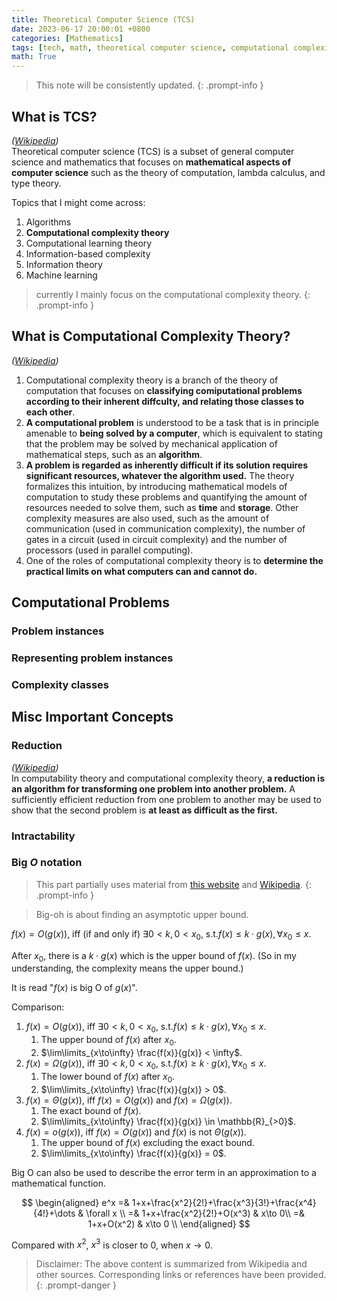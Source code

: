 ```yaml
---
title: Theoretical Computer Science (TCS)
date: 2023-06-17 20:00:01 +0800
categories: [Mathematics]
tags: [tech, math, theoretical computer science, computational complexity theory, reduction, complexity classes]
math: True
---
```


> This note will be consistently updated.
{: .prompt-info }

## What is TCS?
*([Wikipedia](https://en.wikipedia.org/wiki/Theoretical_computer_science))*   
Theoretical computer science (TCS) is a subset of general computer science and mathematics that focuses on **mathematical aspects of computer science** such as the theory of computation, lambda calculus, and type theory.

Topics that I might come across:
1. Algorithms
2. **Computational complexity theory**
3. Computational learning theory
4. Information-based complexity
5. Information theory
6. Machine learning

> currently I mainly focus on the computational complexity theory.
{: .prompt-info }


## What is Computational Complexity Theory?
*([Wikipedia](https://en.wikipedia.org/wiki/Computational_complexity_theory))*  
1. Computational complexity theory is a branch of the theory of computation that focuses on **classifying comiputational problems according to their inherent diffculty, and relating those classes to each other**. 
2. **A computational problem** is understood to be a task that is in principle amenable to **being solved by a computer**, which is equivalent to stating that the problem may be solved by mechanical application of mathematical steps, such as an **algorithm**.
3. **A problem is regarded as inherently difficult if its solution requires significant resources, whatever the algorithm used.** The theory formalizes this intuition, by introducing mathematical models of computation to study these problems and quantifying the amount of resources needed to solve them, such as **time** and **storage**. Other complexity measures are also used, such as the amount of communication (used in communication complexity), the number of gates in a circuit (used in circuit complexity) and the number of processors (used in parallel computing). 
4. One of the roles of computational complexity theory is to **determine the practical limits on what computers can and cannot do.**

## Computational Problems
### Problem instances

### Representing problem instances

### Complexity classes

## Misc Important Concepts
### Reduction
*([Wikipedia](https://en.wikipedia.org/wiki/Reduction_(complexity)))*  
In computability theory and computational complexity theory, **a reduction is an algorithm for transforming one problem into another problem.** A sufficiently efficient reduction from one problem to another may be used to show that the second problem is **at least as difficult as the first.**

### Intractability


### Big $O$ notation
> This part partially uses material from [this website](https://www.freecodecamp.org/news/big-o-notation-why-it-matters-and-why-it-doesnt-1674cfa8a23c/) and [Wikipedia](https://en.wikipedia.org/wiki/Big_O_notation).
{: .prompt-info }

> Big-oh is about finding an asymptotic upper bound.

$f(x) = O\left(g(x)\right)$, iff (if and only if) $\exists 0<k, 0<x_0$, s.t.$f(x)\le k\cdot g(x), \forall x_0\le x$.

After $x_0$, there is a $k\cdot g(x)$ which is the upper bound of $f(x)$. (So in my understanding, the complexity means the upper bound.)

It is read "$f(x)$ is big O of $g(x)$".

Comparison:

1. $f(x) = O\left(g(x)\right)$, iff $\exists 0<k, 0<x_0$, s.t.$f(x)\le k\cdot g(x), \forall x_0\le x$.
   1. The upper bound of $f(x)$ after $x_0$.
   2. $\lim\limits_{x\to\infty} \frac{f(x)}{g(x)} < \infty$.
2. $f(x) = \Omega\left(g(x)\right)$, iff $\exists 0<k, 0<x_0$, s.t.$f(x)\ge k\cdot g(x), \forall x_0\le x$.
   1. The lower bound of $f(x)$ after $x_0$.
   2. $\lim\limits_{x\to\infty} \frac{f(x)}{g(x)} > 0$.
3. $f(x) = \Theta\left(g(x)\right)$, iff $f(x) = O\left(g(x)\right)$ and $f(x) = \Omega\left(g(x)\right)$. 
   1. The exact bound of $f(x)$.
   2. $\lim\limits_{x\to\infty} \frac{f(x)}{g(x)} \in \mathbb{R}_{>0}$.
4. $f(x) = o\left(g(x)\right)$, iff $f(x) = O\left(g(x)\right)$ and $f(x)$ is not $\Theta\left(g(x)\right)$. 
   1. The upper bound of $f(x)$ excluding the exact bound.
   2. $\lim\limits_{x\to\infty} \frac{f(x)}{g(x)} = 0$.

Big O can also be used to describe the error term in an  approximation to a mathematical function.

$$
\begin{aligned}
e^x =& 1+x+\frac{x^2}{2!}+\frac{x^3}{3!}+\frac{x^4}{4!}+\dots & \forall x \\
=& 1+x+\frac{x^2}{2!}+O(x^3) & x\to 0\\
=& 1+x+O(x^2) & x\to 0  \\
\end{aligned}
$$

Compared with $x^2$, $x^3$ is closer to $0$, when $x\to 0$.


> Disclaimer: The above content is summarized from Wikipedia and other sources. Corresponding links or references have been provided.
{: .prompt-danger }
